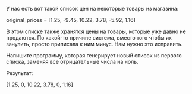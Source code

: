 У нас есть вот такой список цен на некоторые товары из магазина:

original_prices = [1.25, -9.45, 10.22, 3.78, -5.92, 1.16]

В этом списке также хранятся цены на товары, которые уже давно 
не продаются. По какой-то причине система, вместо того чтобы их
занулить, просто приписала к ним минус. Нам нужно это исправить.

Напишите программу, которая генерирует новый список из первого 
списка, заменяя все отрицательные числа на ноль.

 

Результат:

[1.25, 0, 10.22, 3.78, 0, 1.16]